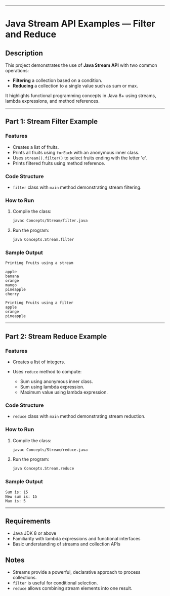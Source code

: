 

---

# Java Stream API Examples — Filter and Reduce

## Description

This project demonstrates the use of **Java Stream API** with two common operations:

* **Filtering** a collection based on a condition.
* **Reducing** a collection to a single value such as sum or max.

It highlights functional programming concepts in Java 8+ using streams, lambda expressions, and method references.

---

## Part 1: Stream Filter Example

### Features

* Creates a list of fruits.
* Prints all fruits using `forEach` with an anonymous inner class.
* Uses `stream().filter()` to select fruits ending with the letter 'e'.
* Prints filtered fruits using method reference.

### Code Structure

* `filter` class with `main` method demonstrating stream filtering.

### How to Run

1. Compile the class:

   ```bash
   javac Concepts/Stream/filter.java
   ```

2. Run the program:

   ```bash
   java Concepts.Stream.filter
   ```

### Sample Output

```
Printing Fruits using a stream

apple
banana
orange
mango
pineapple
cherry

Printing Fruits using a filter
apple
orange
pineapple
```

---

## Part 2: Stream Reduce Example

### Features

* Creates a list of integers.
* Uses `reduce` method to compute:

  * Sum using anonymous inner class.
  * Sum using lambda expression.
  * Maximum value using lambda expression.

### Code Structure

* `reduce` class with `main` method demonstrating stream reduction.

### How to Run

1. Compile the class:

   ```bash
   javac Concepts/Stream/reduce.java
   ```

2. Run the program:

   ```bash
   java Concepts.Stream.reduce
   ```

### Sample Output

```
Sum is: 15
New sum is: 15
Max is: 5
```

---

## Requirements

* Java JDK 8 or above
* Familiarity with lambda expressions and functional interfaces
* Basic understanding of streams and collection APIs

## Notes

* Streams provide a powerful, declarative approach to process collections.
* `filter` is useful for conditional selection.
* `reduce` allows combining stream elements into one result.
